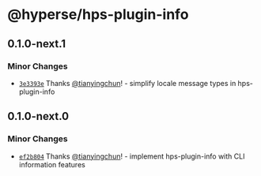 # @hyperse/hps-plugin-info

## 0.1.0-next.1

### Minor Changes

- [`3e3393e`](https://github.com/hyperse-io/hps/commit/3e3393e92503de7a23f46a3c36aacae92d605472) Thanks [@tianyingchun](https://github.com/tianyingchun)! - simplify locale message types in hps-plugin-info

## 0.1.0-next.0

### Minor Changes

- [`ef2b804`](https://github.com/hyperse-io/hps/commit/ef2b804162320468d495ba2c195849b68f5282ca) Thanks [@tianyingchun](https://github.com/tianyingchun)! - implement hps-plugin-info with CLI information features
